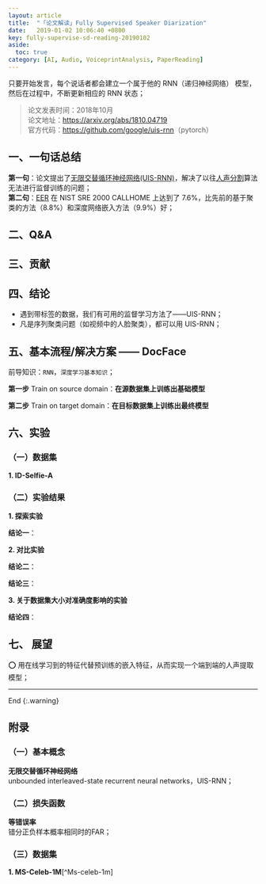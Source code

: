 ```yaml
---
layout: article
title:  "「论文解读」Fully Supervised Speaker Diarization"
date:   2019-01-02 10:06:40 +0800
key: fully-supervise-sd-reading-20190102
aside:
  toc: true
category: [AI, Audio, VoiceprintAnalysis, PaperReading]
---
```


只要开始发言，每个说话者都会建立一个属于他的 RNN（递归神经网络） 模型，然后在过程中，不断更新相应的 RNN 状态；  


>论文发表时间：2018年10月  
论文地址：<https://arxiv.org/abs/1810.04719>  
官方代码：<https://github.com/google/uis-rnn>（pytorch）  


## 一、一句话总结  
**第一句**：论文提出了[无限交替循环神经网络(UIS-RNN)](#UIS_RNN)，解决了以往[人声分割](/ai/Audio/VoiceprintAnalysis/2018-12-29-speaker-diarization.html)算法无法进行监督训练的问题；         
**第二句**：[EER](#EER) 在 NIST SRE 2000 CALLHOME 上达到了 7.6%，比先前的基于聚类的方法（8.8%）和深度网络嵌入方法（9.9%）好；     

## 二、Q&A  


## 三、贡献  

## 四、结论  
- 遇到带标签的数据，我们有可用的监督学习方法了——UIS-RNN；  
- 凡是序列聚类问题（如视频中的人脸聚类），都可以用 UIS-RNN；  

## 五、基本流程/解决方案 —— <span id="DocFace">DocFace</span>  
前导知识：`RNN`，`深度学习基本知识`；  

**第一步** Train on source domain：**在源数据集上训练出基础模型**   

**第二步** Train on target domain：**在目标数据集上训练出最终模型**  


## 六、实验  


### <span id="dataset">（一）数据集</span>

<span id="ID-Selfie-A">**1. ID-Selfie-A**</span>  

### （二）实验结果   

<span id="explore">**1. 探索实验**</span>    

**结论一**：  

<span id="compare">**2. 对比实验**</span>  

**结论二**：  

**结论三**：  

<span id="dataset_size">**3. 关于数据集大小对准确度影响的实验**</span>  

**结论四**：  

## 七、 展望
:o: 用在线学习到的特征代替预训练的嵌入特征，从而实现一个端到端的人声提取模型；  

-------------------  
 End
{:.warning}  

## 附录  
### （一）基本概念  
<span id="UIS_RNN">**无限交替循环神经网络**</span>  
unbounded interleaved-state recurrent neural networks，UIS-RNN；  

### （二）损失函数  
<span id="EER">**等错误率**</span>  
错分正负样本概率相同时的FAR；  

### （三）数据集
<span id="MS-Celeb-1M">**1. MS-Celeb-1M**[^Ms-celeb-1m]</span>  

